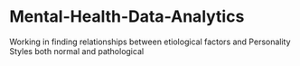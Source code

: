 # Mental-Health-Data-Analytics
Working in finding relationships between etiological factors and Personality Styles both normal and pathological
